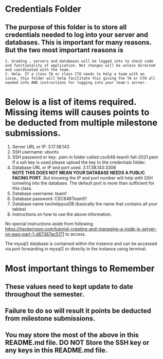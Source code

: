 # Credentials Folder

## The purpose of this folder is to store all credentials needed to log into your server and databases. This is important for many reasons. But the two most important reasons is
    1. Grading , servers and databases will be logged into to check code and functionality of application. Not changes will be unless directed and coordinated with the team.
    2. Help. If a class TA or class CTO needs to help a team with an issue, this folder will help facilitate this giving the TA or CTO all needed info AND instructions for logging into your team's server. 


# Below is a list of items required. Missing items will causes points to be deducted from multiple milestone submissions.

1. Server URL or IP: 3.17.38.143 
2. SSH username: ubuntu
3. SSH password or key: .pem in folder called csc648-team1-fall-2021.pem
    <br> If a ssh key is used please upload the key to the credentials folder.
4. Database URL or IP and port used. 3.17.38.143:3306
    <br><strong> NOTE THIS DOES NOT MEAN YOUR DATABASE NEEDS A PUBLIC FACING PORT.</strong> But knowing the IP and port number will help with SSH tunneling into the database. The default port is more than sufficient for this class.
5. Database username: team1
6. Database password: CSC648Team1!!
7. Database name twohelpyouDB (basically the name that contains all your tables)
8. Instructions on how to use the above information.

No special instructions aside from following 
https://hackernoon.com/tutorial-creating-and-managing-a-node-js-server-on-aws-part-1-d67367ac5171
to access.

The mysql2 database is contained within the instance and can be accessed via port forwarding in mysql2 or directly in the instance using terminal.

# Most important things to Remember
## These values need to kept update to date throughout the semester. <br>
## <strong>Failure to do so will result it points be deducted from milestone submissions.</strong><br>
## You may store the most of the above in this README.md file. DO NOT Store the SSH key or any keys in this README.md file.
